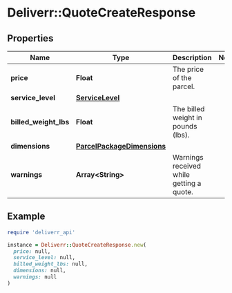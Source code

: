# Deliverr::QuoteCreateResponse

## Properties

| Name | Type | Description | Notes |
| ---- | ---- | ----------- | ----- |
| **price** | **Float** | The price of the parcel. |  |
| **service_level** | [**ServiceLevel**](ServiceLevel.md) |  |  |
| **billed_weight_lbs** | **Float** | The billed weight in pounds (lbs). |  |
| **dimensions** | [**ParcelPackageDimensions**](ParcelPackageDimensions.md) |  |  |
| **warnings** | **Array&lt;String&gt;** | Warnings received while getting a quote. |  |

## Example

```ruby
require 'deliverr_api'

instance = Deliverr::QuoteCreateResponse.new(
  price: null,
  service_level: null,
  billed_weight_lbs: null,
  dimensions: null,
  warnings: null
)
```

